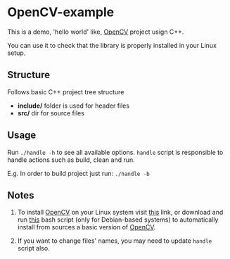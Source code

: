 # OpenCV-example
This is a demo, 'hello world' like, [OpenCV](https://opencv.org/) project usign C++. 

You can use it to check that the library is properly installed in your Linux setup.

## Structure
Follows basic C++ project tree structure
* <b>include/</b> folder is used for header files
* <b>src/</b> dir for source files

## Usage
Run `./handle -h` to see all available options. `handle` script is responsible to handle  actions such as build, clean and run.

E.g. In order to build project just run: `./handle -b`

## Notes
1. To install [OpenCV](https://opencv.org/) on your Linux system visit [this](https://docs.opencv.org/master/df/d65/tutorial_table_of_content_introduction.html) link, or download and run [this](https://raw.githubusercontent.com/CSpyridakis/SCTT/master/shellScripts/Debian/install-opencv-ubuntu.sh) bash script (only for Debian-based systems) to automatically install from sources a basic version of [OpenCV](https://opencv.org/).

2. If you want to change files' names, you may need to update `handle` script also.

